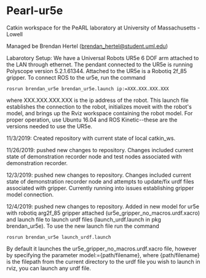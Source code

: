 # Pearl-ur5e
Catkin workspace for the PeARL laboratory at University of Massachusetts - Lowell

Managed be Brendan Hertel (brendan_hertel@student.uml.edu)

Labarotory Setup:
We have a Universal Robots UR5e 6 DOF arm attached to the LAN through ethernet. The pendant connected to the UR5e is running Polyscope version 5.2.1.61344. Attached to the UR5e is a Robotiq 2f_85 gripper. To connect ROS to the ur5e, run the command

    rosrun brendan_ur5e brendan_ur5e.launch ip:=XXX.XXX.XXX.XXX

where XXX.XXX.XXX.XXX is the ip address of the robot. This launch file establishes the connection to the robot, initializes moveit with the robot's model, and brings up the Rviz workspace containing the robot model. For proper operation, use Ubuntu 16.04 and ROS Kinetic--these are the versions needed to use the UR5e.

11/3/2019: Created repository with current state of local catkin_ws.

11/26/2019: pushed new changes to repository. Changes included current state of demonstration recorder node and test nodes associated with demonstration recorder.

12/3/2019: pushed new changes to repository. Changes included current state of demonstration recorder node and attempts to update/fix urdf files associated with gripper. Currently running into issues establishing gripper model connection.

12/4/2019: pushed new changes to repository. Added in new model for ur5e with robotiq arg2f_85 gripper attached (ur5e_gripper_no_macros.urdf.xacro) and launch file to launch urdf files (launch_urdf.launch in pkg brendan_ur5e). To use the new launch file run the command

    rosrun brendan_ur5e launch_urdf.launch

By default it launches the ur5e_gripper_no_macros.urdf.xacro file, however by specifying the parameter model:={path/filename}, where {path/filename} is the filepath from the current directory to the urdf file you wish to launch in rviz, you can launch any urdf file.

